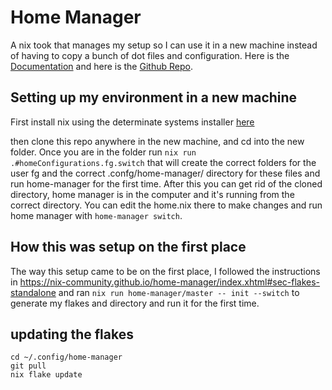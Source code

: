 # Home Manager
A nix took that manages my setup so I can use it in a new machine instead of having to copy a bunch of dot files and configuration. Here is the [Documentation](https://nix-community.github.io/home-manager/) and here is the [Github Repo](https://github.com/nix-community/home-manager). 


## Setting up my environment in a new machine

First install nix using the determinate systems installer [here]( https://github.com/DeterminateSystems/nix-installer)

then clone this repo anywhere in the new machine, and cd into the new folder. Once you are in the folder run `nix run .#homeConfigurations.fg.switch` that will create the correct folders for the user fg and the correct .confg/home-manager/ directory for these files and run home-manager for the first time. After this you can get rid of the cloned directory, home manager is in the computer and it's running from the correct directory. You can edit the home.nix there to make changes and run home manager with `home-manager switch`. 

## How this was setup on the first place
The way this setup came to be on the first place, I followed the instructions in https://nix-community.github.io/home-manager/index.xhtml#sec-flakes-standalone and ran `nix run home-manager/master -- init --switch` to generate my flakes and directory and run it for the first time. 


## updating the flakes

```
cd ~/.config/home-manager
git pull
nix flake update
```







